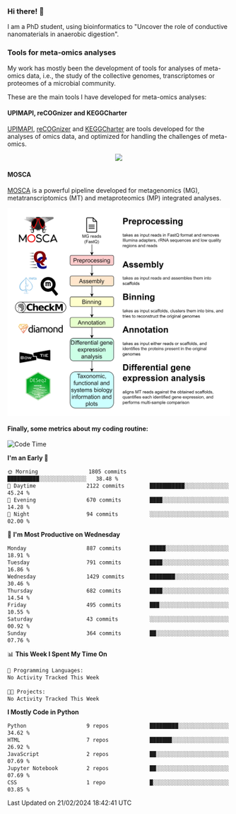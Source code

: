 ### Hi there! 👋

I am a PhD student, using bioinformatics to "Uncover the role of conductive nanomaterials in anaerobic digestion".

### Tools for meta-omics analyses

My work has mostly been the development of tools for analyses of meta-omics data, i.e., the study of the collective genomes, transcriptomes or proteomes of a microbial community.

These are the main tools I have developed for meta-omics analyses:

#### UPIMAPI, reCOGnizer and KEGGCharter

[UPIMAPI](https://github.com/iquasere/UPIMAPI), [reCOGnizer](https://github.com/iquasere/reCOGnizer) and [KEGGCharter](https://github.com/iquasere/KEGGCharter) are tools developed for the analyses of omics data, and optimized for handling the challenges of meta-omics.

<p align="center">
    <img src="assets/annotation_paper.png">
</p>

#### MOSCA

[MOSCA](https://github.com/iquasere/MOSCA) is a powerful pipeline developed for metagenomics (MG), metatranscriptomics (MT) and metaproteomics (MP) integrated analyses.

<p align="center">
    <img src="assets/mosca_workflow.png" align="center" width="700">
</p>


#### Finally, some metrics about my coding routine:

<!--START_SECTION:waka-->
![Code Time](http://img.shields.io/badge/Code%20Time-819%20hrs%203%20mins-blue)

**I'm an Early 🐤** 

```text
🌞 Morning                1805 commits        ██████████░░░░░░░░░░░░░░░   38.48 % 
🌆 Daytime                2122 commits        ███████████░░░░░░░░░░░░░░   45.24 % 
🌃 Evening                670 commits         ████░░░░░░░░░░░░░░░░░░░░░   14.28 % 
🌙 Night                  94 commits          ░░░░░░░░░░░░░░░░░░░░░░░░░   02.00 % 
```
📅 **I'm Most Productive on Wednesday** 

```text
Monday                   887 commits         █████░░░░░░░░░░░░░░░░░░░░   18.91 % 
Tuesday                  791 commits         ████░░░░░░░░░░░░░░░░░░░░░   16.86 % 
Wednesday                1429 commits        ████████░░░░░░░░░░░░░░░░░   30.46 % 
Thursday                 682 commits         ████░░░░░░░░░░░░░░░░░░░░░   14.54 % 
Friday                   495 commits         ███░░░░░░░░░░░░░░░░░░░░░░   10.55 % 
Saturday                 43 commits          ░░░░░░░░░░░░░░░░░░░░░░░░░   00.92 % 
Sunday                   364 commits         ██░░░░░░░░░░░░░░░░░░░░░░░   07.76 % 
```


📊 **This Week I Spent My Time On** 

```text
💬 Programming Languages: 
No Activity Tracked This Week

🐱‍💻 Projects: 
No Activity Tracked This Week
```

**I Mostly Code in Python** 

```text
Python                   9 repos             █████████░░░░░░░░░░░░░░░░   34.62 % 
HTML                     7 repos             ███████░░░░░░░░░░░░░░░░░░   26.92 % 
JavaScript               2 repos             ██░░░░░░░░░░░░░░░░░░░░░░░   07.69 % 
Jupyter Notebook         2 repos             ██░░░░░░░░░░░░░░░░░░░░░░░   07.69 % 
CSS                      1 repo              █░░░░░░░░░░░░░░░░░░░░░░░░   03.85 % 
```




 Last Updated on 21/02/2024 18:42:41 UTC
<!--END_SECTION:waka-->

